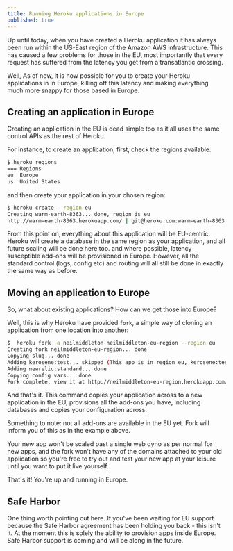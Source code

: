 ```yaml
---
title: Running Heroku applications in Europe
published: true
---
```


Up until today, when you have created a Heroku application it has always been run within the US-East region of the Amazon AWS infrastructure.  This has caused a few problems for those in the EU, most importantly that every request has suffered from the latency you get from a transatlantic crossing.

Well, As of now, it is now possible for you to create your Heroku applications in in Europe, killing off this latency and making everything much more snappy for those based in Europe.

## Creating an application in Europe

Creating an application in the EU is dead simple too as it all uses the same control APIs as the rest of Heroku.

For instance, to create an application, first, check the regions available:

```bash
$ heroku regions
=== Regions
eu  Europe
us  United States
```

and then create your application in your chosen region:

```bash
$ heroku create --region eu
Creating warm-earth-8363... done, region is eu
http://warm-earth-8363.herokuapp.com/ | git@heroku.com:warm-earth-8363.git
```

From this point on, everything about this application will be EU-centric.  Heroku will create a database in the same region as your application, and all future scaling will be done here too.  and where possible, latency susceptible add-ons will be provisioned in Europe.  However, all the standard control (logs, config etc) and routing will all still be done in exactly the same way as before.

## Moving an application to Europe

So, what about existing applications?  How can we get those into Europe?

Well, this is why Heroku have provided `fork`, a simple way of cloning an application from one location into another:

```bash
$  heroku fork -a neilmiddleton neilmiddleton-eu-region --region eu
Creating fork neilmiddleton-eu-region... done
Copying slug... done
Adding kerosene:test... skipped (This app is in region eu, kerosene:test is only available in region us.)
Adding newrelic:standard... done
Copying config vars... done
Fork complete, view it at http://neilmiddleton-eu-region.herokuapp.com/
```

And that's it.  This command copies your application across to a new application in the EU, provisions all the add-ons you have, including databases and copies your configuration across.

Something to note: not all add-ons are available in the EU yet. Fork will inform you of this as in the example above.

Your new app won't be scaled past a single web dyno as per normal for new apps, and the fork won't have any of the domains attached to your old application so you're free to try out and test your new app at your leisure until you want to put it live yourself.

That's it!  You're up and running in Europe.

## Safe Harbor

One thing worth pointing out here.  If you've been waiting for EU support because the Safe Harbor agreement has been holding you back - this isn't it.  At the moment this is solely the ability to provision apps inside Europe.  Safe Harbor support is coming and will be along in the future.
